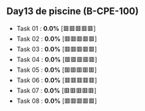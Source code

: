 ## Day13 de piscine (B-CPE-100)

- Task 01 : **0.0%** [:red_square::red_square::red_square::red_square::red_square:]
- Task 02 : **0.0%** [:red_square::red_square::red_square::red_square::red_square:]
- Task 03 : **0.0%** [:red_square::red_square::red_square::red_square::red_square:]
- Task 04 : **0.0%** [:red_square::red_square::red_square::red_square::red_square:]
- Task 05 : **0.0%** [:red_square::red_square::red_square::red_square::red_square:]
- Task 06 : **0.0%** [:red_square::red_square::red_square::red_square::red_square:]
- Task 07 : **0.0%** [:red_square::red_square::red_square::red_square::red_square:]
- Task 08 : **0.0%** [:red_square::red_square::red_square::red_square::red_square:]
